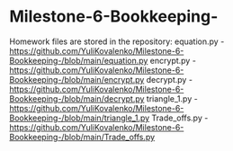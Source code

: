 # Milestone-6-Bookkeeping-
Homework files are stored in the repository:
equation.py - https://github.com/YuliKovalenko/Milestone-6-Bookkeeping-/blob/main/equation.py
encrypt.py - https://github.com/YuliKovalenko/Milestone-6-Bookkeeping-/blob/main/encrypt.py
decrypt.py - https://github.com/YuliKovalenko/Milestone-6-Bookkeeping-/blob/main/decrypt.py
triangle_1.py - https://github.com/YuliKovalenko/Milestone-6-Bookkeeping-/blob/main/triangle_1.py
Trade_offs.py - https://github.com/YuliKovalenko/Milestone-6-Bookkeeping-/blob/main/Trade_offs.py
